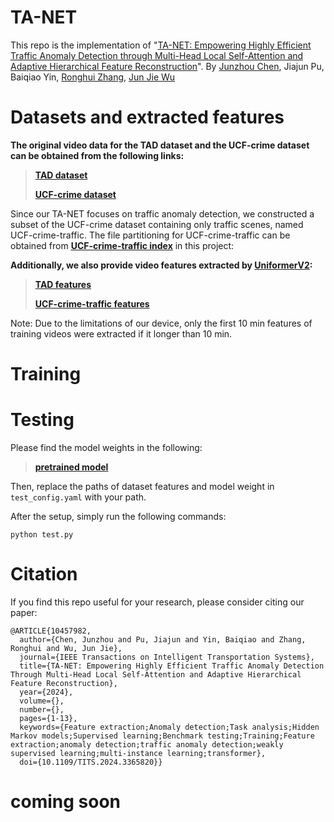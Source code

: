 # TA-NET
This repo is the implementation of "[TA-NET: Empowering Highly Efficient Traffic Anomaly Detection through Multi-Head Local Self-Attention and Adaptive Hierarchical Feature Reconstruction](https://ieeexplore.ieee.org/document/10457982)". By [Junzhou Chen](https://scholar.google.com/citations?user=Uz0U5UIAAAAJ&hl=zh-CN&oi=ao), Jiajun Pu, Baiqiao Yin, [Ronghui Zhang](https://ise.sysu.edu.cn/teacher/teacher02/1362395.htm), [Jun Jie Wu](https://www.durham.ac.uk/staff/junjie-wu/)

# Datasets and extracted features
**The original video data for the TAD dataset and the UCF-crime dataset can be obtained from the following links:**
> [**TAD dataset**](https://github.com/ktr-hubrt/WSAL)
> 
> [**UCF-crime dataset**](https://www.crcv.ucf.edu/projects/real-world/)

Since our TA-NET focuses on traffic anomaly detection, we constructed a subset of the UCF-crime dataset containing only traffic scenes, named UCF-crime-traffic. The file partitioning for UCF-crime-traffic can be obtained from [**UCF-crime-traffic index**](https://github.com/VFWm614/TA-NET/tree/4485be41ba86014173001b57a49701de40e6f27e/UCF-crime-traffic%20index) in this project:


**Additionally, we also provide video features extracted by [UniformerV2](https://github.com/OpenGVLab/UniFormerV2):**

> [**TAD features**](https://1drv.ms/u/s!AjBCIlm4rsXenUCWS5MGu4H4qpBn?e=heWYaB)
> 
> [**UCF-crime-traffic features**](https://1drv.ms/u/s!AjBCIlm4rsXenULO0CPe0fQuoZof?e=zVTkiA) 

Note: Due to the limitations of our device, only the first 10 min features of training videos were extracted if it longer than 10 min.

# Training

# Testing
Please find the model weights in the following:
> [**pretrained model**](https://1drv.ms/f/s!AjBCIlm4rsXenUN507nR1chiacwT?e=A7C6bJ)

Then, replace the paths of dataset features and model weight in `test_config.yaml` with your path.

After the setup, simply run the following commands:

```
python test.py
```

# Citation
If you find this repo useful for your research, please consider citing our paper:

```
@ARTICLE{10457982,
  author={Chen, Junzhou and Pu, Jiajun and Yin, Baiqiao and Zhang, Ronghui and Wu, Jun Jie},
  journal={IEEE Transactions on Intelligent Transportation Systems}, 
  title={TA-NET: Empowering Highly Efficient Traffic Anomaly Detection Through Multi-Head Local Self-Attention and Adaptive Hierarchical Feature Reconstruction}, 
  year={2024},
  volume={},
  number={},
  pages={1-13},
  keywords={Feature extraction;Anomaly detection;Task analysis;Hidden Markov models;Supervised learning;Benchmark testing;Training;Feature extraction;anomaly detection;traffic anomaly detection;weakly supervised learning;multi-instance learning;transformer},
  doi={10.1109/TITS.2024.3365820}}
```

# coming soon
